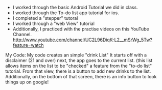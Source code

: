 - I worked through the basic Android Tutorial we did in class.
- I worked through the To-do list app tutorial for ios.
- I completed a "stepper" tutoral
- I worked through a "web View" tutorial
- Additionally, I practiced with the practise videos on this YouTube Channel.  
http://www.youtube.com/channel/UC2L96DiqK-L2__mSrWg_5Tw?feature=watch
 
 
My Code:
My code creates an simple "drink List"
It starts off with a disclaimer (21 and over)
next, the app goes to the current list. (this list allows items on the list to be "checked"
a feature from the "to-do list" tutorial. From that view, there is a button to add new drinks 
to the list. Additionally, on the bottom of that screen, there is an info button to look things up on google!
